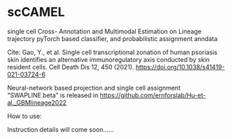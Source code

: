 # scCAMEL

single cell Cross- Annotation and Multimodal Estimation on Lineage trajectory
pyTorch based classifier, and probabilistic assignment
anndata

Cite: Gao, Y., et al. Single cell transcriptional zonation of human psoriasis skin identifies an alternative immunoregulatory axis conducted by skin resident cells. Cell Death Dis 12, 450 (2021). https://doi.org/10.1038/s41419-021-03724-6

Neural-network based projection and single cell assignment "SWAPLINE.beta" is released in https://github.com/ernforslab/Hu-et-al._GBMlineage2022 


How to use:

Instruction details will come soon......
